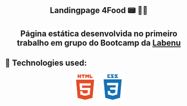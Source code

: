 ##  <h2 align="center">Landingpage 4Food 📟 👨‍💻</h2>

##  <p><h2 align="center">Página estática desenvolvida no primeiro trabalho em grupo do Bootcamp da [Labenu](https://www.labenu.com.br/ "Labenu") </h2> </p>

## :rocket: Technologies used:

<p align="center">
<img src="https://github.com/devicons/devicon/blob/master/icons/html5/html5-plain-wordmark.svg" alt="html5"  width="70" height="70"/>
<img src="https://github.com/devicons/devicon/blob/master/icons/css3/css3-plain-wordmark.svg" alt="css3" width="70" height="70"/>
</p>
<br>